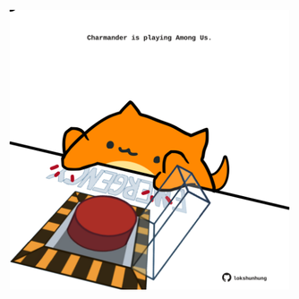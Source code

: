 <!-- built at 02/07/2024, 20:00:40 UTC -->
<p align="center">
  <img width="500" height="500" src="./ReadmeImage.svg">
</p>
